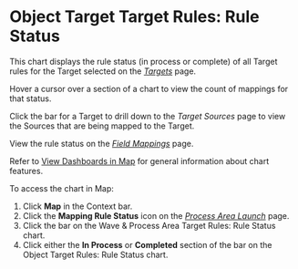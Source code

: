 # Object Target Target Rules: Rule Status

This chart displays the rule status (in process or complete) of all
Target rules for the Target selected on the
*[Targets](../Page_Desc/Targets_H_Map.htm)* page.

Hover a cursor over a section of a chart to view the count of mappings
for that status.

Click the bar for a Target to drill down to the *Target Sources* page to
view the Sources that are being mapped to the Target.

View the rule status on the *[Field
Mappings](../Page_Desc/Field_Mappings_H.htm)* page.

Refer to [View Dashboards in Map](View_Dashboards_in_Map.htm) for
general information about chart features.

To access the chart in Map:

1.  Click <span style="font-weight: bold;">Map</span> in the Context
    bar.
2.  Click the <span style="font-weight: bold;">Mapping Rule
    Status</span> icon on the *[Process Area
    Launch](../Page_Desc/Process_Area_Launch_map.htm)* page.
3.  Click the bar on the Wave & Process Area Target Rules: Rule Status
    chart.
4.  Click either the **In Process** or **Completed** section of the bar
    on the Object Target Rules: Rule Status chart.
